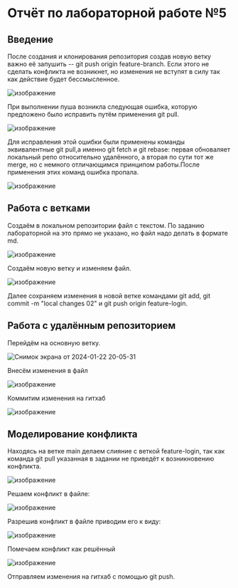 # Отчёт по лабораторной работе №5
## Введение
После создания и клонирования репозитория создав новую ветку важно её запушить -- git push origin feature-branch. Если этого не сделать конфликта не возникнет, но изменения не вступят в силу так как действие будет бессмысленное. 

![изображение](https://github.com/AlyonaKharitonova/git_practice_Kheh/assets/144344692/12db577c-b88c-4c64-b1a2-4e83be0d068b)

При выполнении пуша возникла следующая ошибка, которую предложено было исправить путём применения git pull.

![изображение](https://github.com/AlyonaKharitonova/git_practice_Kheh/assets/144344692/92803a3f-bea7-4711-83eb-03c4ceb7fb26)

Для исправления этой ошибки были применены команды эквивалентные git pull,а именно git fetch и git rebase: первая обноваляет локальный репо относительно удалённого, а вторая по сути тот же merge, но с немного отличающимся принципом работы.После применения этих команд ошибка пропала.

![изображение](https://github.com/AlyonaKharitonova/git_practice_Kheh/assets/144344692/14dd9372-aed0-4a55-8212-402f318fa804)

## Работа с ветками
Создаём в локальном репозитории файл с текстом. По заданию лабораторной на это прямо не указано, но файл надо делать в формате md.

![изображение](https://github.com/AlyonaKharitonova/git_practice_Kheh/assets/144344692/8e404bf9-155c-4210-9f68-114d992d5a33)

Создаём новую ветку и изменяем файл. 

![изображение](https://github.com/AlyonaKharitonova/git_practice_Kheh/assets/144344692/507565be-654e-4cb7-9922-87deacc27e0d)

Далее сохраняем изменения в новой ветке командами git add, git commit -m "local changes 02" и git push origin feature-login.

## Работа с удалённым репозиторием
Перейдём на основную ветку. 

![Снимок экрана от 2024-01-22 20-05-31](https://github.com/AlyonaKharitonova/git_practice_Kheh/assets/144344692/58eeb4c9-7482-4eb2-b6d4-439a78403d71)

Внесём изменения  в файл

![изображение](https://github.com/AlyonaKharitonova/git_practice_Kheh/assets/144344692/c2b12edc-abb7-406a-9d63-0ca75e1722e0)

Коммитим изменения на гитхаб

![изображение](https://github.com/AlyonaKharitonova/git_practice_Kheh/assets/144344692/b6b86587-1c1f-4360-96a8-d450abaf0ab0)


## Моделирование конфликта
Находясь на ветке main делаем слияние с веткой feature-login, так как команда git pull указанная в задании не приведёт к возникновению конфликта.

![изображение](https://github.com/AlyonaKharitonova/git_practice_Kheh/assets/144344692/3889a97d-dbdc-4785-aa34-0e61b0287f07)

Решаем конфликт в файле:

![изображение](https://github.com/AlyonaKharitonova/git_practice_Kheh/assets/144344692/34fe3919-6702-43ac-80b4-50ee339c38e2)

Разрешив конфликт в файле приводим его к виду:

![изображение](https://github.com/AlyonaKharitonova/git_practice_Kheh/assets/144344692/3577773a-b098-445b-a80f-1070d41ea444)

Помечаем конфликт как решённый 

![изображение](https://github.com/AlyonaKharitonova/git_practice_Kheh/assets/144344692/f16b14f4-2baf-49cd-88e2-6fe8ead7db13)

Отправляем изменения на гитхаб с помощью git push.









